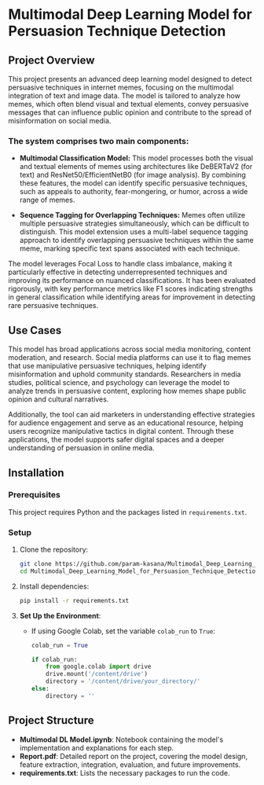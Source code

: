 # Multimodal Deep Learning Model for Persuasion Technique Detection

## Project Overview
This project presents an advanced deep learning model designed to detect persuasive techniques in internet memes, focusing on the multimodal integration of text and image data. The model is tailored to analyze how memes, which often blend visual and textual elements, convey persuasive messages that can influence public opinion and contribute to the spread of misinformation on social media.

### The system comprises two main components:

- **Multimodal Classification Model:** This model processes both the visual and textual elements of memes using architectures like DeBERTaV2 (for text) and ResNet50/EfficientNetB0 (for image analysis). By combining these features, the model can identify specific persuasive techniques, such as appeals to authority, fear-mongering, or humor, across a wide range of memes.

- **Sequence Tagging for Overlapping Techniques:** Memes often utilize multiple persuasive strategies simultaneously, which can be difficult to distinguish. This model extension uses a multi-label sequence tagging approach to identify overlapping persuasive techniques within the same meme, marking specific text spans associated with each technique.

The model leverages Focal Loss to handle class imbalance, making it particularly effective in detecting underrepresented techniques and improving its performance on nuanced classifications. It has been evaluated rigorously, with key performance metrics like F1 scores indicating strengths in general classification while identifying areas for improvement in detecting rare persuasive techniques.

## Use Cases
This model has broad applications across social media monitoring, content moderation, and research. Social media platforms can use it to flag memes that use manipulative persuasive techniques, helping identify misinformation and uphold community standards. Researchers in media studies, political science, and psychology can leverage the model to analyze trends in persuasive content, exploring how memes shape public opinion and cultural narratives. 

Additionally, the tool can aid marketers in understanding effective strategies for audience engagement and serve as an educational resource, helping users recognize manipulative tactics in digital content. Through these applications, the model supports safer digital spaces and a deeper understanding of persuasion in online media.

## Installation

### Prerequisites
This project requires Python and the packages listed in `requirements.txt`.

### Setup
1. Clone the repository:
   ```bash
   git clone https://github.com/param-kasana/Multimodal_Deep_Learning_Model_for_Persuasion_Technique_Detection.git
   cd Multimodal_Deep_Learning_Model_for_Persuasion_Technique_Detection
   ```
2. Install dependencies:
   ```bash
   pip install -r requirements.txt
   ```
3. **Set Up the Environment**:
   - If using Google Colab, set the variable `colab_run` to `True`:

     ```python
     colab_run = True

     if colab_run:
         from google.colab import drive
         drive.mount('/content/drive')
         directory = '/content/drive/your_directory/'
     else:
         directory = ''
     ```

## Project Structure
- **Multimodal DL Model.ipynb**: Notebook containing the model's implementation and explanations for each step.
- **Report.pdf**: Detailed report on the project, covering the model design, feature extraction, integration, evaluation, and future improvements.
- **requirements.txt**: Lists the necessary packages to run the code.
